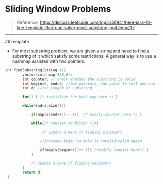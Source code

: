 # Sliding Window Problems

> Reference: https://discuss.leetcode.com/topic/30941/here-is-a-10-line-template-that-can-solve-most-substring-problems/37

---------
##Template
* For most substring problem, we are given a string and need to find a substring of it which satisfy some restrictions. A general way is to use a hashmap assisted with two pointers.

```c
int findSubstring(string s){
        vector<int> map(128,0);
        int counter; // check whether the substring is valid
        int begin=0, end=0; //two pointers, one point to tail and one  head
        int d; //the length of substring

        for() { /* initialize the hash map here */ }

        while(end<s.size()){

            if(map[s[end++]]-- ?){  /* modify counter here */ }

            while(/* counter condition */){ 
                 
                 /* update d here if finding minimum*/

                //increase begin to make it invalid/valid again
                
                if(map[s[begin++]]++ ?){ /*modify counter here*/ }
            }  

            /* update d here if finding maximum*/
        }
        return d;
 }
```

